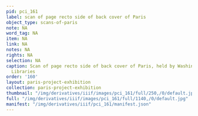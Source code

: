 ```yaml
---
pid: pci_161
label: scan of page recto side of back cover of Paris
object_type: scans-of-paris
note: NA
word_tag: NA
item: NA
link: NA
notes: NA
rights: NA
selection: NA
caption: Scan of page recto side of back cover of Paris, held by Washington University
  Libraries
order: '160'
layout: paris-project-exhibition
collection: paris-project-exhibition
thumbnail: "/img/derivatives/iiif/images/pci_161/full/250,/0/default.jpg"
full: "/img/derivatives/iiif/images/pci_161/full/1140,/0/default.jpg"
manifest: "/img/derivatives/iiif/pci_161/manifest.json"
---
```

